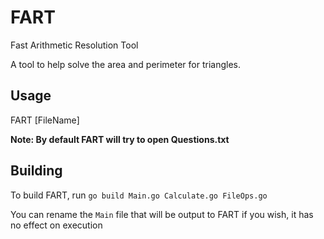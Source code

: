 # FART

Fast Arithmetic Resolution Tool

A tool to help solve the area and perimeter for triangles.

## Usage

FART [FileName]

**Note: By default FART will try to open Questions.txt**

## Building

To build FART, run `go build Main.go Calculate.go FileOps.go`

You can rename the `Main` file that will be output to FART if you wish, it has no effect on execution
